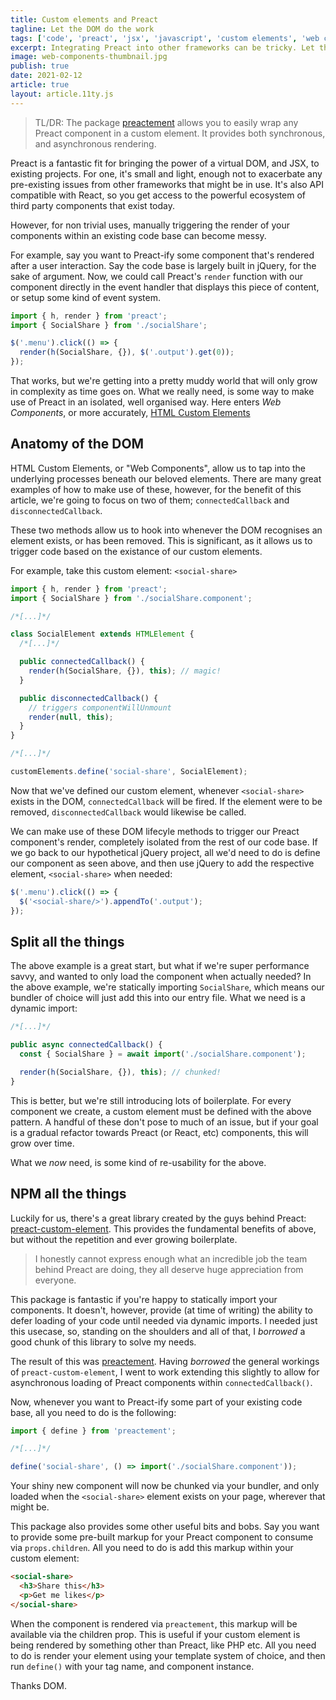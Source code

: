 ```yaml
---
title: Custom elements and Preact
tagline: Let the DOM do the work
tags: ['code', 'preact', 'jsx', 'javascript', 'custom elements', 'web components']
excerpt: Integrating Preact into other frameworks can be tricky. Let the DOM handle it via custom elements and their lifecycle methods.
image: web-components-thumbnail.jpg
publish: true
date: 2021-02-12
article: true
layout: article.11ty.js
---
```


> TL/DR: The package <a href="https://github.com/jhukdev/preactement" target="_blank" rel="noopener">preactement</a> allows you to easily wrap any Preact component in a custom element. It provides both synchronous, and asynchronous rendering.

Preact is a fantastic fit for bringing the power of a virtual DOM, and JSX, to existing projects. For one, it's small and light, enough not to exacerbate any pre-existing issues from other frameworks that might be in use. It's also API compatible with React, so you get access to the powerful ecosystem of third party components that exist today.

However, for non trivial uses, manually triggering the render of your components within an existing code base can become messy.

For example, say you want to Preact-ify some component that's rendered after a user interaction. Say the code base is largely built in jQuery, for the sake of argument. Now, we could call Preact's `render` function with our component directly in the event handler that displays this piece of content, or setup some kind of event system.

```javascript
import { h, render } from 'preact';
import { SocialShare } from './socialShare';

$('.menu').click(() => {
  render(h(SocialShare, {}), $('.output').get(0));
});
```

That works, but we're getting into a pretty muddy world that will only grow in complexity as time goes on. What we really need, is some way to make use of Preact in an isolated, well organised way. Here enters _Web Components_, or more accurately, <a href="https://developers.google.com/web/fundamentals/web-components/customelements" target="_blank" rel="noopener">HTML Custom Elements</a>

## Anatomy of the DOM

HTML Custom Elements, or "Web Components", allow us to tap into the underlying processes beneath our beloved elements. There are many great examples of how to make use of these, however, for the benefit of this article, we're going to focus on two of them; `connectedCallback` and `disconnectedCallback`.

These two methods allow us to hook into whenever the DOM recognises an element exists, or has been removed. This is significant, as it allows us to trigger code based on the existance of our custom elements.

For example, take this custom element: `<social-share>`

```typescript
import { h, render } from 'preact';
import { SocialShare } from './socialShare.component';

/*[...]*/

class SocialElement extends HTMLElement {
  /*[...]*/

  public connectedCallback() {
    render(h(SocialShare, {}), this); // magic!
  }

  public disconnectedCallback() {
    // triggers componentWillUnmount
    render(null, this);
  }
}

/*[...]*/

customElements.define('social-share', SocialElement);
```

Now that we've defined our custom element, whenever `<social-share>` exists in the DOM, `connectedCallback` will be fired. If the element were to be removed, `disconnectedCallback` would likewise be called.

We can make use of these DOM lifecyle methods to trigger our Preact component's render, completely isolated from the rest of our code base. If we go back to our hypothetical jQuery project, all we'd need to do is define our component as seen above, and then use jQuery to add the respective element, `<social-share>` when needed:

```javascript
$('.menu').click(() => {
  $('<social-share/>').appendTo('.output');
});
```

## Split all the things

The above example is a great start, but what if we're super performance savvy, and wanted to only load the component when actually needed? In the above example, we're statically importing `SocialShare`, which means our bundler of choice will just add this into our entry file. What we need is a dynamic import:

```typescript
/*[...]*/

public async connectedCallback() {
  const { SocialShare } = await import('./socialShare.component');

  render(h(SocialShare, {}), this); // chunked!
}
```

This is better, but we're still introducing lots of boilerplate. For every component we create, a custom element must be defined with the above pattern. A handful of these don't pose to much of an issue, but if your goal is a gradual refactor towards Preact (or React, etc) components, this will grow over time.

What we _now_ need, is some kind of re-usability for the above.

## NPM all the things

Luckily for us, there's a great library created by the guys behind Preact: <a href="https://github.com/preactjs/preact-custom-element" target="_blank" rel="noopener">preact-custom-element</a>. This provides the fundamental benefits of above, but without the repetition and ever growing boilerplate.

> I honestly cannot express enough what an incredible job the team behind Preact are doing, they all deserve huge appreciation from everyone.

This package is fantastic if you're happy to statically import your components. It doesn't, however, provide (at time of writing) the ability to defer loading of your code until needed via dynamic imports. I needed just this usecase, so, standing on the shoulders and all of that, I _borrowed_ a good chunk of this library to solve my needs.

The result of this was <a href="https://github.com/jhukdev/preactement" target="_blank" rel="noopener">preactement</a>. Having _borrowed_ the general workings of `preact-custom-element`, I went to work extending this slightly to allow for asynchronous loading of Preact components within `connectedCallback()`.

Now, whenever you want to Preact-ify some part of your existing code base, all you need to do is the following:

```typescript
import { define } from 'preactement';

/*[...]*/

define('social-share', () => import('./socialShare.component'));
```

Your shiny new component will now be chunked via your bundler, and only loaded when the `<social-share>` element exists on your page, wherever that might be.

This package also provides some other useful bits and bobs. Say you want to provide some pre-built markup for your Preact component to consume via `props.children`. All you need to do is add this markup within your custom element:

```html
<social-share>
  <h3>Share this</h3>
  <p>Get me likes</p>
</social-share>
```

When the component is rendered via `preactement`, this markup will be available via the children prop. This is useful if your custom element is being rendered by something other than Preact, like PHP etc. All you need to do is render your element using your template system of choice, and then run `define()` with your tag name, and component instance.

Thanks DOM.
